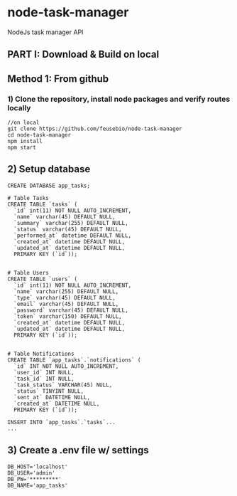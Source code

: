 # node-task-manager
NodeJs task manager API
## PART I: Download & Build on local

## Method 1: From github
### 1) Clone the repository, install node packages  and verify routes locally

``` 
//on local
git clone https://github.com/feusebio/node-task-manager
cd node-task-manager
npm install
npm start
```
## 2) Setup database
``` 
CREATE DATABASE app_tasks;

# Table Tasks
CREATE TABLE `tasks` (
  `id` int(11) NOT NULL AUTO_INCREMENT,
  `name` varchar(45) DEFAULT NULL,
  `summary` varchar(255) DEFAULT NULL,
  `status` varchar(45) DEFAULT NULL,
  `performed_at` datetime DEFAULT NULL,
  `created_at` datetime DEFAULT NULL,
  `updated_at` datetime DEFAULT NULL,
  PRIMARY KEY (`id`));


# Table Users
CREATE TABLE `users` (
  `id` int(11) NOT NULL AUTO_INCREMENT,
  `name` varchar(255) DEFAULT NULL,
  `type` varchar(45) DEFAULT NULL,
  `email` varchar(45) DEFAULT NULL,
  `password` varchar(45) DEFAULT NULL,
  `token` varchar(150) DEFAULT NULL,
  `created_at` datetime DEFAULT NULL,
  `updated_at` datetime DEFAULT NULL,
  PRIMARY KEY (`id`));


# Table Notifications
CREATE TABLE `app_tasks`.`notifications` (
  `id` INT NOT NULL AUTO_INCREMENT,
  `user_id` INT NULL,
  `task_id` INT NULL,
  `task_status` VARCHAR(45) NULL,
  `status` TINYINT NULL,
  `sent_at` DATETIME NULL,
  `created_at` DATETIME NULL,
  PRIMARY KEY (`id`));

INSERT INTO `app_tasks`.`tasks`...
...
```
## 3) Create a .env file w/ settings
``` 
DB_HOST='localhost'
DB_USER='admin'
DB_PW='*********'
DB_NAME='app_tasks'
```